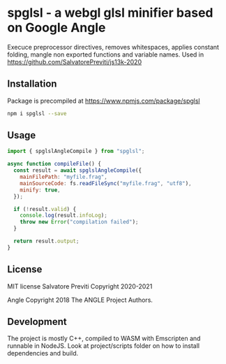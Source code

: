 # spglsl - a webgl glsl minifier based on Google Angle

Execuce preprocessor directives, removes whitespaces, applies constant folding, mangle non exported functions and variable names.
Used in https://github.com/SalvatorePreviti/js13k-2020

## Installation

Package is precompiled at https://www.npmjs.com/package/spglsl

```sh
npm i spglsl --save
```

## Usage

```js
import { spglslAngleCompile } from "spglsl";

async function compileFile() {
  const result = await spglslAngleCompile({
    mainFilePath: "myfile.frag",
    mainSourceCode: fs.readFileSync("myfile.frag", "utf8"),
    minify: true,
  });

  if (!result.valid) {
    console.log(result.infoLog);
    throw new Error("compilation failed");
  }

  return result.output;
}
```

## License

MIT license
Salvatore Previti Copyright 2020-2021

Angle Copyright 2018 The ANGLE Project Authors.

## Development

The project is mostly C++, compiled to WASM with Emscripten and runnable in NodeJS.
Look at project/scripts folder on how to install dependencies and build.
